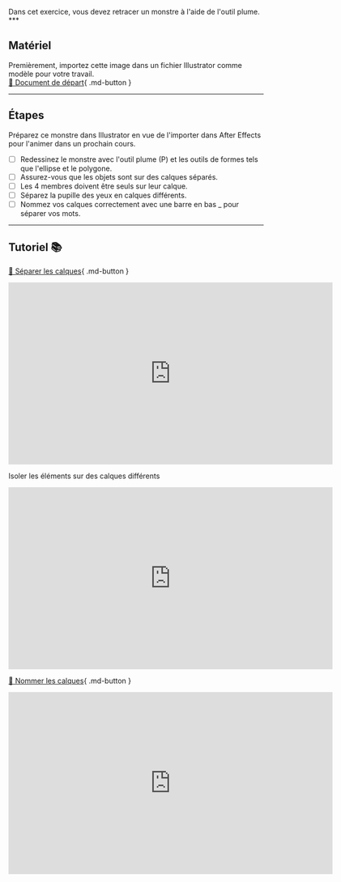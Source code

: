 



<p class="spacer"> Dans cet exercice, vous devez retracer un monstre à l'aide de l'outil plume.    
***  


## Matériel

Premièrement, importez cette image dans un fichier Illustrator comme modèle pour votre travail.   
[📁 Document de départ](https://cmontmorency365.sharepoint.com/:i:/s/TIM-582214-Animation2d77/EU--w_CbakREjhbRJGE6BacB-BlvDsECvqcFYnBj2zww4w?e=yv4Haz){ .md-button }   <br>

***  
## Étapes
Préparez ce monstre dans Illustrator en vue de l'importer dans After Effects pour l'animer dans un prochain cours. 
- [ ] Redessinez le monstre avec l'outil plume (P) et les outils de formes tels que l'ellipse et le polygone.
- [ ] Assurez-vous que les objets sont sur des calques séparés.
- [ ] Les 4 membres doivent être seuls sur leur calque.
- [ ] Séparez la pupille des yeux en calques différents.
- [ ] Nommez vos calques correctement avec une barre en bas _ pour séparer vos mots.
***  
## Tutoriel 📚
[📁 Séparer les calques](https://cmontmorency365.sharepoint.com/:v:/s/TIM-582214-Animation2d77/ERC8vR9l20BLpguxQ-27JOABlZ5BHqBPrMKReA9RR14vGQ?e=Q1QlbP){ .md-button }   <br>
<iframe src="https://cmontmorency365.sharepoint.com/sites/TIM-582214-Animation2d77/_layouts/15/embed.aspx?UniqueId=1fbdbc10-db65-4b40-a60b-b143edbb24e0&embed=%7B%22ust%22%3Atrue%2C%22hv%22%3A%22CopyEmbedCode%22%7D&referrer=StreamWebApp&referrerScenario=EmbedDialog.Create" width="640" height="360" frameborder="0" scrolling="no" allowfullscreen title="01_separer_elements_animables_en_calques.mov"></iframe>

<doclink href ="https://cmontmorency365.sharepoint.com/:v:/s/TIM-582214-Animation2d77/EXbsq2fkhm9Ls9JeLlNmDhoBkZR8xBtMFOQl2qPzn7TNkQ?e=r52wMv">Isoler les éléments sur des calques différents</doclink>
<iframe src="https://cmontmorency365.sharepoint.com/sites/TIM-582214-Animation2d77/_layouts/15/embed.aspx?UniqueId=67abec76-86e4-4b6f-b3d2-5e2e53660e1a&embed=%7B%22ust%22%3Atrue%2C%22hv%22%3A%22CopyEmbedCode%22%7D&referrer=StreamWebApp&referrerScenario=EmbedDialog.Create" width="640" height="360" frameborder="0" scrolling="no" allowfullscreen title="01_calques.mp4"></iframe>
    
[📁 Nommer les calques](https://cmontmorency365.sharepoint.com/:v:/s/TIM-582214-Animation2d77/Eea10yK5n49Im7lS5wwrmU4B2s_D1WXRAE4q_WH_ECWHww?e=5kgcCB){ .md-button }   <br>
<iframe src="https://cmontmorency365.sharepoint.com/sites/TIM-582214-Animation2d77/_layouts/15/embed.aspx?UniqueId=22d3b5e6-9fb9-488f-9bb9-52e70c2b994e&embed=%7B%22ust%22%3Atrue%2C%22hv%22%3A%22CopyEmbedCode%22%7D&referrer=StreamWebApp&referrerScenario=EmbedDialog.Create" width="640" height="360" frameborder="0" scrolling="no" allowfullscreen title="02_nommer_calques_dans_illustrator_avant_importation_AE.mov"></iframe>